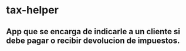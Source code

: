 # tax-helper

## App que se encarga de indicarle a un cliente si debe pagar o recibir devolucion de impuestos.
